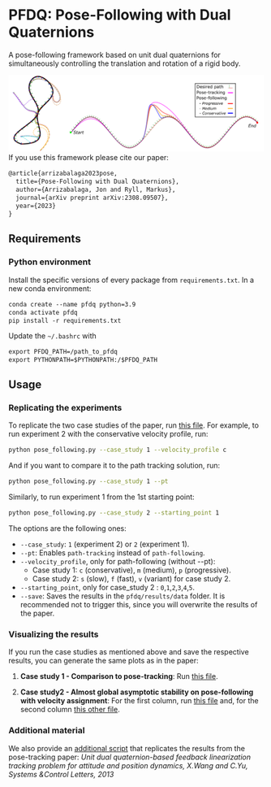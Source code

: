 # PFDQ: Pose-Following with Dual Quaternions

A pose-following framework based on unit dual quaternions for simultaneously controlling the translation and rotation of a rigid body.

![Cover photo](pfdq/results/figures/case_study1/disturbance_git.png)
If you use this framework please cite our paper:

```
@article{arrizabalaga2023pose,
  title={Pose-Following with Dual Quaternions},
  author={Arrizabalaga, Jon and Ryll, Markus},
  journal={arXiv preprint arXiv:2308.09507},
  year={2023}
}
```

## Requirements

### Python environment

Install the specific versions of every package from `requirements.txt`.
In a new conda environment:

```
conda create --name pfdq python=3.9
conda activate pfdq
pip install -r requirements.txt
```

Update the `~/.bashrc` with

```
export PFDQ_PATH=/path_to_pfdq
export PYTHONPATH=$PYTHONPATH:/$PFDQ_PATH
```

## Usage

### Replicating the experiments

To replicate the two case studies of the paper, run [this file](pose_following.py). For example, to run experiment 2 with the conservative velocity profile, run:

```bash
python pose_following.py --case_study 1 --velocity_profile c
```

And if you want to compare it to the path tracking solution, run:

```bash
python pose_following.py --case_study 1 --pt
```

Similarly, to run experiment 1 from the 1st starting point:

```bash
python pose_following.py --case_study 2 --starting_point 1
```

The options are the following ones:

- `--case_study`: `1` (experiment 2) or `2` (experiment 1).
- `--pt`: Enables `path-tracking` instead of `path-following`.
- `--velocity_profile`, only for path-following (without --pt):
  - Case study 1: `c` (conservative), `m` (medium), `p` (progressive).
  - Case study 2: `s` (slow), `f` (fast), `v` (variant) for case study 2.
- `--starting_point`, only for case_study 2 : `0`,`1`,`2`,`3`,`4`,`5`.
- `--save`: Saves the results in the `pfdq/results/data` folder. It is recommended not to trigger this, since you will overwrite the results of the paper.

### Visualizing the results

If you run the case studies as mentioned above and save the respective results, you can generate the same plots as in the paper:

1. **Case study 1 - Comparison to pose-tracking**: Run [this file](pfdq/results/case_study1_results.py).

2. **Case study2 - Almost global asymptotic stability on pose-following with velocity assignment**: For the first column, run [this file](pfdq/results/case_study2_col1_results.py) and, for the second column [this other file](pfdq/results/case_study2_col2_results.py).

### Additional material

We also provide an [additional script](pose_tracking.py) that replicates the results from the pose-tracking paper: _Unit dual quaternion-based feedback linearization tracking problem for attitude and position dynamics, X.Wang and C.Yu, Systems &Control Letters, 2013_
